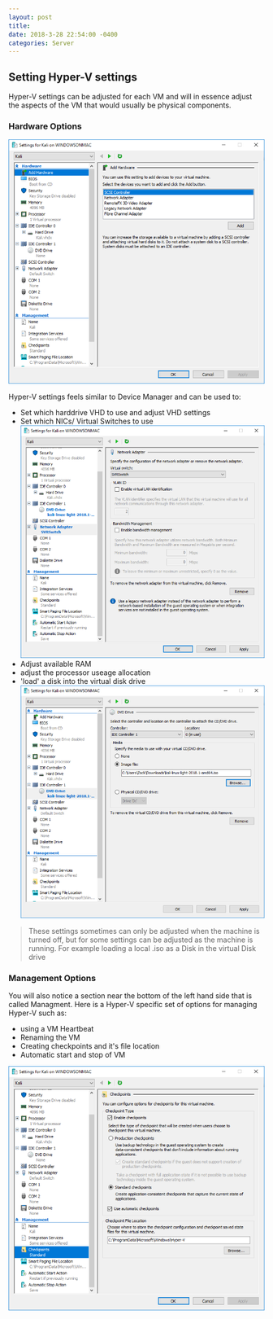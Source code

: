 ```yaml
--- 
layout: post 
title: 
date: 2018-3-28 22:54:00 -0400 
categories: Server 
---
```


## Setting Hyper-V settings

Hyper-V settings can be adjusted for each VM and will in essence adjust the aspects of the VM that would usually be physical components. 

### Hardware Options

![Hyper V Settings](/assets/img/servergifs/hypervset/1.png)

Hyper-V settings feels similar to Device Manager and can be used to: 
- Set which harddrive VHD to use and adjust VHD settings
- Set which NICs/ Virtual Switches to use
![Network Switches](/assets/img/servergifs/hypervset/4.png)
- Adjust available RAM
- adjust the processor useage allocation
- 'load' a disk into the virtual disk drive
![hyperv using an iso](/assets/img/servergifs/hypervset/3.png)

>These settings sometimes can only be adjusted when the machine is turned off, but for some settings can be adjusted as the machine is running. For example loading a local .iso as a Disk in the virtual Disk drive

### Management Options

You will also notice a section near the bottom of the left hand side that is called Managment. Here is a Hyper-V specific set of options for managing Hyper-V such as: 

- using a VM Heartbeat
- Renaming the VM
- Creating checkpoints and it's file location
- Automatic start and stop of VM

![Management Options](/assets/img/servergifs/hypervset/2.png)
